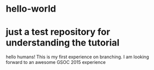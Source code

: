 # hello-world
just a test repository for understanding the tutorial
=======
hello humans!
This is my first experience on branching. I am looking forward to an awesome GSOC 2015 experience
